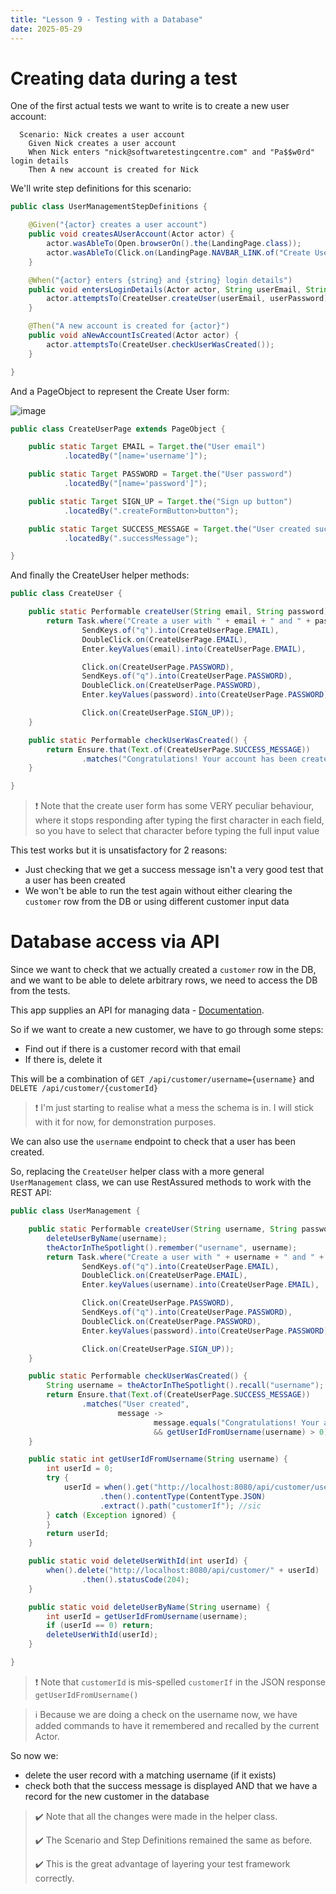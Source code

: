 ```yaml
---
title: "Lesson 9 - Testing with a Database"
date: 2025-05-29
---
```

# Creating data during a test

One of the first actual tests we want to write is to create a new user account:
```gherkin
  Scenario: Nick creates a user account
    Given Nick creates a user account
    When Nick enters "nick@softwaretestingcentre.com" and "Pa$$w0rd" login details
    Then A new account is created for Nick
```

We'll write step definitions for this scenario:
```java
public class UserManagementStepDefinitions {

    @Given("{actor} creates a user account")
    public void createsAUserAccount(Actor actor) {
        actor.wasAbleTo(Open.browserOn().the(LandingPage.class));
        actor.wasAbleTo(Click.on(LandingPage.NAVBAR_LINK.of("Create User")));
    }

    @When("{actor} enters {string} and {string} login details")
    public void entersLoginDetails(Actor actor, String userEmail, String userPassword) {
        actor.attemptsTo(CreateUser.createUser(userEmail, userPassword));
    }

    @Then("A new account is created for {actor}")
    public void aNewAccountIsCreated(Actor actor) {
        actor.attemptsTo(CreateUser.checkUserWasCreated());
    }

}
```

And a PageObject to represent the Create User form:

![image](https://github.com/user-attachments/assets/e548fdf7-6aa3-4016-a5e1-34df9feaf994)

```java
public class CreateUserPage extends PageObject {

    public static Target EMAIL = Target.the("User email")
            .locatedBy("[name='username']");

    public static Target PASSWORD = Target.the("User password")
            .locatedBy("[name='password']");

    public static Target SIGN_UP = Target.the("Sign up button")
            .locatedBy(".createFormButton>button");

    public static Target SUCCESS_MESSAGE = Target.the("User created successfully message")
            .locatedBy(".successMessage");

}
```

And finally the CreateUser helper methods:
```java
public class CreateUser {

    public static Performable createUser(String email, String password) {
        return Task.where("Create a user with " + email + " and " + password,
                SendKeys.of("q").into(CreateUserPage.EMAIL),
                DoubleClick.on(CreateUserPage.EMAIL),
                Enter.keyValues(email).into(CreateUserPage.EMAIL),

                Click.on(CreateUserPage.PASSWORD),
                SendKeys.of("q").into(CreateUserPage.PASSWORD),
                DoubleClick.on(CreateUserPage.PASSWORD),
                Enter.keyValues(password).into(CreateUserPage.PASSWORD),

                Click.on(CreateUserPage.SIGN_UP));
    }

    public static Performable checkUserWasCreated() {
        return Ensure.that(Text.of(CreateUserPage.SUCCESS_MESSAGE))
                .matches("Congratulations! Your account has been created!");
    }

}
```

> ❗ Note that the create user form has some VERY peculiar behaviour, where it stops responding after typing the first character in each field, so you have to select that character before  typing the full input value

This test works but it is unsatisfactory for 2 reasons:
- Just checking that we get a success message isn't a very good test that a user has been created
- We won't be able to run the test again without either clearing the `customer` row from the DB or using different customer input data

# Database access via API
Since we want to check that we actually created a `customer` row in the DB, and we want to be able to delete arbitrary rows, we need to access the DB from the tests.

This app supplies an API for managing data - [Documentation](https://github.com/softwaretestingcentre/atsea-sample-shop-app/blob/master/REST.md).

So if we want to create a new customer, we have to go through some steps:
- Find out if there is a customer record with that email
- If there is, delete it

This will be a combination of `GET /api/customer/username={username}` and `DELETE /api/customer/{customerId}`
> ❗ I'm just starting to realise what a mess the schema is in. I will stick with it for now, for demonstration purposes.

We can also use the `username` endpoint to check that a user has been created.

So, replacing the `CreateUser` helper class with a more general `UserManagement` class, we can use RestAssured methods to work with the REST API:
```java
public class UserManagement {

    public static Performable createUser(String username, String password) {
        deleteUserByName(username);
        theActorInTheSpotlight().remember("username", username);
        return Task.where("Create a user with " + username + " and " + password,
                SendKeys.of("q").into(CreateUserPage.EMAIL),
                DoubleClick.on(CreateUserPage.EMAIL),
                Enter.keyValues(username).into(CreateUserPage.EMAIL),

                Click.on(CreateUserPage.PASSWORD),
                SendKeys.of("q").into(CreateUserPage.PASSWORD),
                DoubleClick.on(CreateUserPage.PASSWORD),
                Enter.keyValues(password).into(CreateUserPage.PASSWORD),

                Click.on(CreateUserPage.SIGN_UP));
    }

    public static Performable checkUserWasCreated() {
        String username = theActorInTheSpotlight().recall("username");
        return Ensure.that(Text.of(CreateUserPage.SUCCESS_MESSAGE))
                .matches("User created",
                        message ->
                                message.equals("Congratulations! Your account has been created!")
                                && getUserIdFromUsername(username) > 0);
    }

    public static int getUserIdFromUsername(String username) {
        int userId = 0;
        try {
            userId = when().get("http://localhost:8080/api/customer/username=" + username)
                    .then().contentType(ContentType.JSON)
                    .extract().path("customerIf"); //sic
        } catch (Exception ignored) {
        }
        return userId;
    }

    public static void deleteUserWithId(int userId) {
        when().delete("http://localhost:8080/api/customer/" + userId)
                .then().statusCode(204);
    }

    public static void deleteUserByName(String username) {
        int userId = getUserIdFromUsername(username);
        if (userId == 0) return;
        deleteUserWithId(userId);
    }

}
```
> ❗ Note that `customerId` is mis-spelled `customerIf` in the JSON response `getUserIdFromUsername()`

> ℹ️ Because we are doing a check on the username now, we have added commands to have it remembered and recalled by the current Actor.

So now we:
- delete the user record with a matching username (if it exists)
- check both that the success message is displayed AND that we have a record for the new customer in the database

> ✔️ Note that all the changes were made in the helper class.
> 
> ✔️ The Scenario and Step Definitions remained the same as before.
>
> ✔️ This is the great advantage of layering your test framework correctly.




